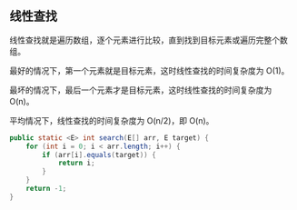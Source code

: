 ## 线性查找

线性查找就是遍历数组，逐个元素进行比较，直到找到目标元素或遍历完整个数组。

最好的情况下，第一个元素就是目标元素，这时线性查找的时间复杂度为 O(1)。

最坏的情况下，最后一个元素才是目标元素，这时线性查找的时间复杂度为 O(n)。

平均情况下，线性查找的时间复杂度为 O(n/2)，即 O(n)。

```java
public static <E> int search(E[] arr, E target) {
    for (int i = 0; i < arr.length; i++) {
        if (arr[i].equals(target)) {
            return i;
        }
    }
    return -1;
}
``` 

